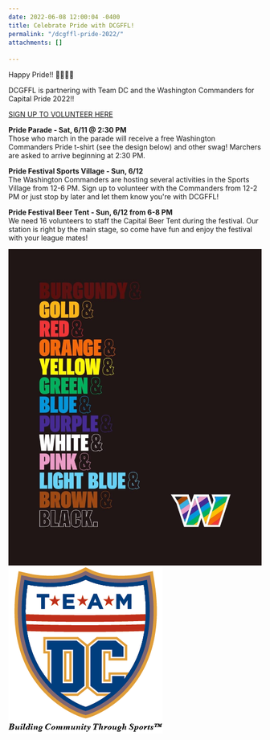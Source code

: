 ```yaml
---
date: 2022-06-08 12:00:04 -0400
title: Celebrate Pride with DCGFFL!
permalink: "/dcgffl-pride-2022/"
attachments: []

---
```

Happy Pride!! 🏳️‍🌈🏳️‍⚧️

DCGFFL is partnering with Team DC and the Washington Commanders for Capital Pride 2022!!

[SIGN UP TO VOLUNTEER HERE](https://forms.gle/gaLSfwVsYx7i1pVb7 "https://forms.gle/gaLSfwVsYx7i1pVb7")

**Pride Parade - Sat, 6/11 @ 2:30 PM**  
Those who march in the parade will receive a free Washington Commanders Pride t-shirt (see the design below) and other swag! Marchers are asked to arrive beginning at 2:30 PM.

**Pride Festival Sports Village - Sun, 6/12**  
The Washington Commanders are hosting several activities in the Sports Village from 12-6 PM. Sign up to volunteer with the Commanders from 12-2 PM or just stop by later and let them know you're with DCGFFL!

**Pride Festival Beer Tent - Sun, 6/12 from 6-8 PM**  
We need 16 volunteers to staff the Capital Beer Tent during the festival. Our station is right by the main stage, so come have fun and enjoy the festival with your league mates!

![](/img/img_9768.JPG)![](/img/teamdc.webp)